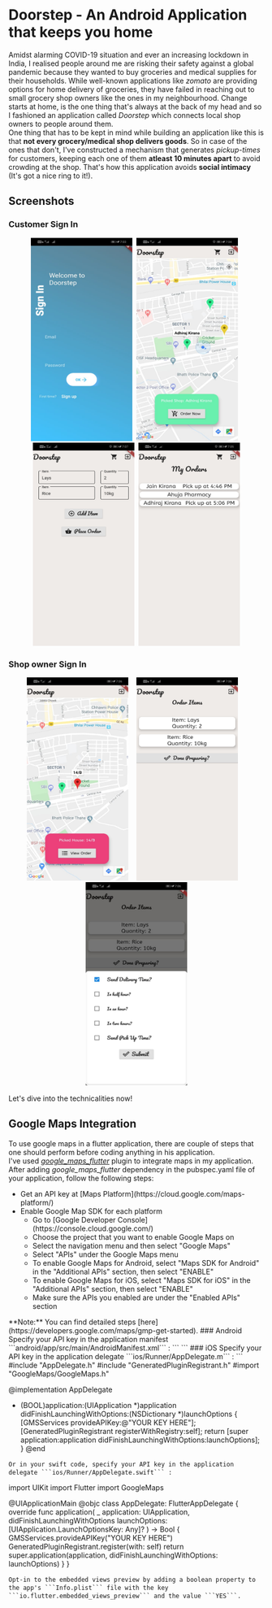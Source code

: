 # Doorstep - An Android Application that keeps you home

Amidst alarming COVID-19 situation and ever an increasing lockdown in India, I realised people around me are risking their safety against a global pandemic because they wanted to buy groceries and medical supplies for their households. While well-known applications like *zomato* are providing options for home delivery of groceries, they have failed in reaching out to small grocery shop owners like the ones in my neighbourhood. Change starts at home, is the one thing that's always at the back of my head and so I fashioned an application called *Doorstep* which connects local shop owners to people around them.<br>
One thing that has to be kept in mind while building an application like this is that **not every grocery/medical shop delivers goods**. So in case of the ones that don't, I've constructed a mechanism that generates *pickup-times* for customers, keeping each one of them **atleast 10 minutes apart** to avoid crowding at the shop. That's how this application avoids **social intimacy** (It's got a nice ring to it!).<br>

## Screenshots
### Customer Sign In
<p align="center">
  <img width="200" height="400" src="Pictures/1.jpeg">&nbsp;&nbsp;<img src="Pictures/2.jpeg" width="200" height="400">&nbsp;&nbsp;<img src="Pictures/3.jpeg" width="200" height="400">&nbsp;&nbsp;<img src="Pictures/4.jpeg" width="200" height="400">
</p>

### Shop owner Sign In
<p align="center">
<img src="Pictures/5.jpeg" width="200" height="400">&nbsp;&nbsp;&nbsp;&nbsp;<img src="Pictures/6.jpeg" width="200" height="400">&nbsp;&nbsp;&nbsp;&nbsp;<img src="Pictures/7.jpeg" width="200" height="400">
</p>

Let's dive into the technicalities now!
## Google Maps Integration
To use google maps in a flutter application, there are couple of steps that one should perform before coding anything in his application. <br>
I've used [*google_maps_flutter*](https://pub.dev/packages/google_maps_flutter) plugin to integrate maps in my application. After adding *google_maps_flutter* dependency in the pubspec.yaml file of your application, follow the following steps:
<ul> 
  <li>Get an API key at [Maps Platform](https://cloud.google.com/maps-platform/)</li>
  <li>Enable Google Map SDK for each platform
    <ul>
      <li>Go to [Google Developer Console](https://console.cloud.google.com/)</li>
      <li>Choose the project that you want to enable Google Maps on</li>
      <li>Select the navigation menu and then select "Google Maps"</li>
      <li>Select "APIs" under the Google Maps menu</li>
      <li>To enable Google Maps for Android, select "Maps SDK for Android" in the "Additional APIs" section, then select "ENABLE"</li>
      <li>To enable Google Maps for iOS, select "Maps SDK for iOS" in the "Additional APIs" section, then select "ENABLE"</li>
      <li>Make sure the APIs you enabled are under the "Enabled APIs" section</li>
    </ul>
  </li>
</ul>
**Note:** You can find detailed steps [here](https://developers.google.com/maps/gmp-get-started).
### Android
Specify your API key in the application manifest ```android/app/src/main/AndroidManifest.xml``` :
```
<manifest ...
  <application ...
    <meta-data android:name="com.google.android.geo.API_KEY"
               android:value="YOUR KEY HERE"/>
```
### iOS
Specify your API key in the application delegate ```ios/Runner/AppDelegate.m``` :
```
#include "AppDelegate.h"
#include "GeneratedPluginRegistrant.h"
#import "GoogleMaps/GoogleMaps.h"

@implementation AppDelegate

- (BOOL)application:(UIApplication *)application
    didFinishLaunchingWithOptions:(NSDictionary *)launchOptions {
  [GMSServices provideAPIKey:@"YOUR KEY HERE"];
  [GeneratedPluginRegistrant registerWithRegistry:self];
  return [super application:application didFinishLaunchingWithOptions:launchOptions];
}
@end
```
Or in your swift code, specify your API key in the application delegate ```ios/Runner/AppDelegate.swift``` :
```
import UIKit
import Flutter
import GoogleMaps

@UIApplicationMain
@objc class AppDelegate: FlutterAppDelegate {
  override func application(
    _ application: UIApplication,
    didFinishLaunchingWithOptions launchOptions: [UIApplication.LaunchOptionsKey: Any]?
  ) -> Bool {
    GMSServices.provideAPIKey("YOUR KEY HERE")
    GeneratedPluginRegistrant.register(with: self)
    return super.application(application, didFinishLaunchingWithOptions: launchOptions)
  }
}
```
Opt-in to the embedded views preview by adding a boolean property to the app's ```Info.plist``` file with the key ```io.flutter.embedded_views_preview``` and the value ```YES```.

